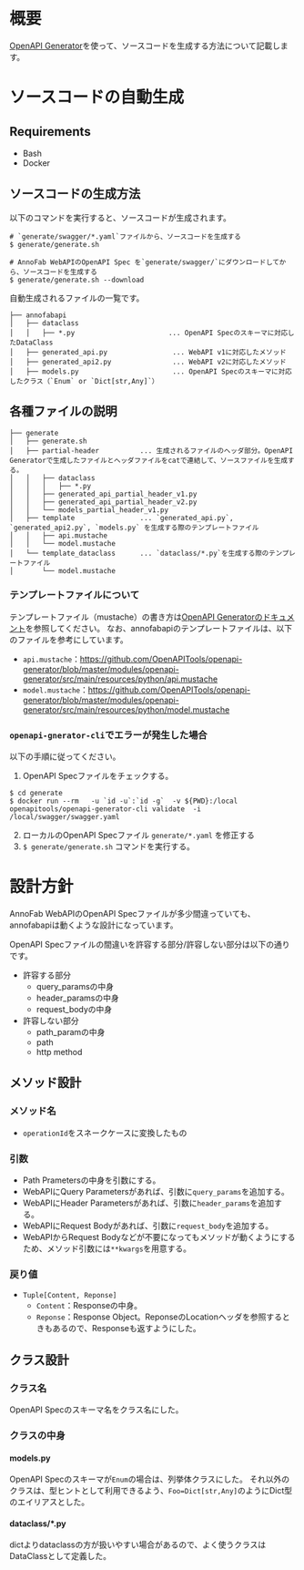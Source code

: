 # 概要
[OpenAPI Generator](https://github.com/OpenAPITools/openapi-generator)を使って、ソースコードを生成する方法について記載します。

# ソースコードの自動生成

## Requirements
* Bash
* Docker

## ソースコードの生成方法
以下のコマンドを実行すると、ソースコードが生成されます。

```
# `generate/swagger/*.yaml`ファイルから、ソースコードを生成する
$ generate/generate.sh

# AnnoFab WebAPIのOpenAPI Spec を`generate/swagger/`にダウンロードしてから、ソースコードを生成する
$ generate/generate.sh --download

```


自動生成されるファイルの一覧です。

```
├── annofabapi
│   ├── dataclass
│   │   ├── *.py                       ... OpenAPI Specのスキーマに対応したDataClass
│   ├── generated_api.py                ... WebAPI v1に対応したメソッド
│   ├── generated_api2.py               ... WebAPI v2に対応したメソッド
│   ├── models.py                       ... OpenAPI Specのスキーマに対応したクラス（`Enum` or `Dict[str,Any]`）
```


## 各種ファイルの説明


```
├── generate
│   ├── generate.sh
│   ├── partial-header          ... 生成されるファイルのヘッダ部分。OpenAPI Generatorで生成したファイルとヘッダファイルをcatで連結して、ソースファイルを生成する。
│   │   ├── dataclass
│   │   │   ├── *.py
│   │   ├── generated_api_partial_header_v1.py
│   │   ├── generated_api_partial_header_v2.py
│   │   └── models_partial_header_v1.py
│   ├── template                ... `generated_api.py`, `generated_api2.py`, `models.py` を生成する際のテンプレートファイル
│   │   ├── api.mustache
│   │   └── model.mustache
│   └── template_dataclass      ... `dataclass/*.py`を生成する際のテンプレートファイル
│       └── model.mustache
```

### テンプレートファイルについて
テンプレートファイル（mustache）の書き方は[OpenAPI Generatorのドキュメント](https://openapi-generator.tech/docs/templating)を参照してください。
なお、annofabapiのテンプレートファイルは、以下のファイルを参考にしています。
* `api.mustache`：https://github.com/OpenAPITools/openapi-generator/blob/master/modules/openapi-generator/src/main/resources/python/api.mustache
* `model.mustache`：https://github.com/OpenAPITools/openapi-generator/blob/master/modules/openapi-generator/src/main/resources/python/model.mustache


### `openapi-gnerator-cli`でエラーが発生した場合
以下の手順に従ってください。

1. OpenAPI Specファイルをチェックする。

```
$ cd generate
$ docker run --rm   -u `id -u`:`id -g`  -v ${PWD}:/local openapitools/openapi-generator-cli validate  -i /local/swagger/swagger.yaml 
```

2. ローカルのOpenAPI Specファイル `generate/*.yaml` を修正する
3. `$ generate/generate.sh` コマンドを実行する。



# 設計方針
AnnoFab WebAPIのOpenAPI Specファイルが多少間違っていても、annofabapiは動くような設計になっています。

OpenAPI Specファイルの間違いを許容する部分/許容しない部分は以下の通りです。

* 許容する部分
    * query_paramsの中身
    * header_paramsの中身
    * request_bodyの中身
* 許容しない部分
    * path_paramの中身
    * path
    * http method


## メソッド設計
### メソッド名
* `operationId`をスネークケースに変換したもの

### 引数
* Path Prametersの中身を引数にする。
* WebAPIにQuery Parametersがあれば、引数に`query_params`を追加する。
* WebAPIにHeader Parametersがあれば、引数に`header_params`を追加する。
* WebAPIにRequest Bodyがあれば、引数に`request_body`を追加する。
* WebAPIからRequest Bodyなどが不要になってもメソッドが動くようにするため、メソッド引数には`**kwargs`を用意する。


### 戻り値
* `Tuple[Content, Reponse]`
    * `Content`：Responseの中身。
    * `Reponse`：Response Object。ReponseのLocationヘッダを参照するときもあるので、Responseも返すようにした。

## クラス設計

### クラス名
OpenAPI Specのスキーマ名をクラス名にした。


### クラスの中身
#### models.py
OpenAPI Specのスキーマが`Enum`の場合は、列挙体クラスにした。
それ以外のクラスは、型ヒントとして利用できるよう、`Foo=Dict[str,Any]`のようにDict型のエイリアスとした。

#### dataclass/*.py
dictよりdataclassの方が扱いやすい場合があるので、よく使うクラスはDataClassとして定義した。


